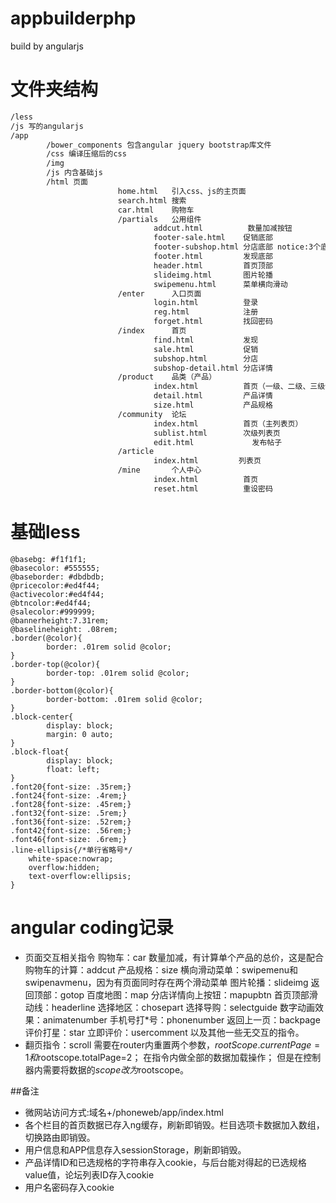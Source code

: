 # appbuilderphp
build by angularjs

# 文件夹结构
```html
/less 
/js 写的angularjs
/app 
		/bower_components 包含angular jquery bootstrap库文件 
		/css 编译压缩后的css
		/img
		/js 内含基础js
		/html 页面
						home.html   引入css、js的主页面
						search.html 搜索
						car.html    购物车
						/partials   公用组件
								addcut.html          数量加减按钮
								footer-sale.html    促销底部
								footer-subshop.html 分店底部 notice:3个底部回到首页的链接不一样
								footer.html         发现底部                       
								header.html         首页顶部
								slideimg.html       图片轮播
								swipemenu.html      菜单横向滑动
						/enter      入口页面
								login.html          登录
								reg.html            注册
								forget.html         找回密码
						/index      首页
								find.html           发现
								sale.html           促销
								subshop.html        分店
								subshop-detail.html 分店详情
						/product    品类（产品）
								index.html          首页（一级、二级、三级分类页）
								detail.html         产品详情
								size.html           产品规格
						/community  论坛
								index.html          首页（主列表页）
								sublist.html        次级列表页
								edit.html             发布帖子
						/article
								index.html         列表页
						/mine       个人中心
								index.html          首页
								reset.html          重设密码
```
 
# 基础less
	@basebg: #f1f1f1;
	@basecolor: #555555;
	@baseborder: #dbdbdb;
	@pricecolor:#ed4f44;
	@activecolor:#ed4f44;
	@btncolor:#ed4f44;
	@salecolor:#999999;
	@bannerheight:7.31rem;
	@baselineheight: .08rem;
	.border(@color){
			border: .01rem solid @color;
	}
	.border-top(@color){
			border-top: .01rem solid @color;
	}
	.border-bottom(@color){
			border-bottom: .01rem solid @color;
	}
	.block-center{
			display: block;
			margin: 0 auto;
	}
	.block-float{
			display: block;
			float: left;
	}
	.font20{font-size: .35rem;}
	.font24{font-size: .4rem;}
	.font28{font-size: .45rem;}
	.font32{font-size: .5rem;}
	.font36{font-size: .52rem;}
	.font42{font-size: .56rem;}
	.font46{font-size: .6rem;}
	.line-ellipsis{/*单行省略号*/
		white-space:nowrap;
		overflow:hidden;
		text-overflow:ellipsis;
	}

# angular coding记录
* 页面交互相关指令
		购物车：car
		数量加减，有计算单个产品的总价，这是配合购物车的计算：addcut
		产品规格：size
		横向滑动菜单：swipemenu和swipenavmenu，因为有页面同时存在两个滑动菜单
		图片轮播：slideimg
		返回顶部：gotop
		百度地图：map
		分店详情向上按钮：mapupbtn
		首页顶部滑动线：headerline
		选择地区：chosepart
		选择导购：selectguide
		数字动画效果：animatenumber
		手机号打*号：phonenumber
		返回上一页：backpage
		评价打星：star
		立即评价：usercomment
		以及其他一些无交互的指令。
* 翻页指令：scroll
		需要在router内重置两个参数，$rootScope.currentPage=1和$rootscope.totalPage=2；
		在指令内做全部的数据加载操作；
		但是在控制器内需要将数据的$scope改为$rootscope。

##备注

* 微网站访问方式:域名+/phoneweb/app/index.html 
* 各个栏目的首页数据已存入ng缓存，刷新即销毁。栏目选项卡数据加入数组，切换路由即销毁。
* 用户信息和APP信息存入sessionStorage，刷新即销毁。
* 产品详情ID和已选规格的字符串存入cookie，与后台能对得起的已选规格value值，论坛列表ID存入cookie
* 用户名密码存入cookie

